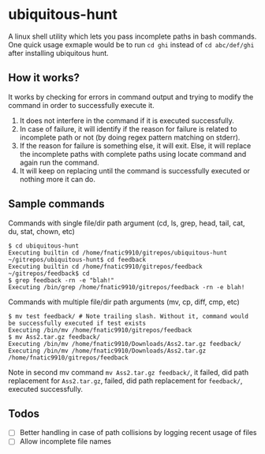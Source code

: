 # ubiquitous-hunt

A linux shell utility which lets you pass incomplete paths in bash commands. One quick usage exmaple would be to run `cd ghi` instead of `cd abc/def/ghi` after installing ubiquitous hunt.

## How it works?
It works by checking for errors in command output and trying to modify the command in order to successfully execute it.

1. It does not interfere in the command if it is executed successfully.
2. In case of failure, it will identify if the reason for failure is related to incomplete path or not (by doing regex pattern matching on stderr).
3. If the reason for failure is something else, it will exit. Else, it will replace the incomplete paths with complete paths using locate command and again run the command.
4. It will keep on replacing until the command is successfully executed or nothing more it can do.

## Sample commands

Commands with single file/dir path argument (cd, ls, grep, head, tail, cat, du, stat, chown, etc)
```
$ cd ubiquitous-hunt
Executing builtin cd /home/fnatic9910/gitrepos/ubiquitous-hunt
~/gitrepos/ubiquitous-hunt$ cd feedback
Executing builtin cd /home/fnatic9910/gitrepos/feedback
~/gitrepos/feedback$ cd
$ grep feedback -rn -e "blah!"
Executing /bin/grep /home/fnatic9910/gitrepos/feedback -rn -e blah! 

```

Commands with multiple file/dir path arguments (mv, cp, diff, cmp, etc)
```
$ mv test feedback/ # Note trailing slash. Without it, command would be successfully executed if test exists
Executing /bin/mv /home/fnatic9910/gitrepos/feedback
$ mv Ass2.tar.gz feedback/
Executing /bin/mv /home/fnatic9910/Downloads/Ass2.tar.gz feedback/
Executing /bin/mv /home/fnatic9910/Downloads/Ass2.tar.gz /home/fnatic9910/gitrepos/feedback
```
Note in second mv command `mv Ass2.tar.gz feedback/`, it failed, did path replacement for `Ass2.tar.gz`, failed, did path replacement for `feedback/`, executed successfully.

## Todos

- [ ] Better handling in case of path collisions by logging recent usage of files
- [ ] Allow incomplete file names
